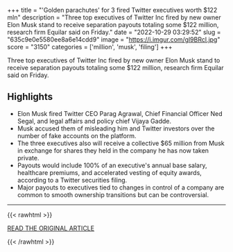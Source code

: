 +++
title = "'Golden parachutes' for 3 fired Twitter executives worth $122 mln"
description = "Three top executives of Twitter Inc fired by new owner Elon Musk stand to receive separation payouts totaling some $122 million, research firm Equilar said on Friday."
date = "2022-10-29 03:29:52"
slug = "635c9e0e5580ee8a6e14cdd9"
image = "https://i.imgur.com/gl9BRcl.jpg"
score = "3150"
categories = ['million', 'musk', 'filing']
+++

Three top executives of Twitter Inc fired by new owner Elon Musk stand to receive separation payouts totaling some $122 million, research firm Equilar said on Friday.

## Highlights

- Elon Musk fired Twitter CEO Parag Agrawal, Chief Financial Officer Ned Segal, and legal affairs and policy chief Vijaya Gadde.
- Musk accused them of misleading him and Twitter investors over the number of fake accounts on the platform.
- The three executives also will receive a collective $65 million from Musk in exchange for shares they held in the company he has now taken private.
- Payouts would include 100% of an executive's annual base salary, healthcare premiums, and accelerated vesting of equity awards, according to a Twitter securities filing.
- Major payouts to executives tied to changes in control of a company are common to smooth ownership transitions but can be controversial.

---

{{< rawhtml >}}
  <p class="article-category">
    <a target="_blank" href="https://www.reuters.com/technology/golden-parachutes-3-fired-twitter-executives-worth-122-mln-equilar-2022-10-28/">READ THE ORIGINAL ARTICLE</a>
  </p>
{{< /rawhtml >}}
